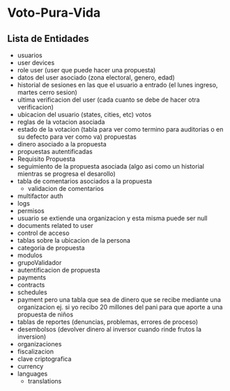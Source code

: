 # Voto-Pura-Vida
## Lista de Entidades
- usuarios
- user devices
- role user (user que puede hacer una propuesta) 
- datos del user asociado (zona electoral, genero, edad)
- historial de sesiones en las que el usuario a entrado (el lunes ingreso, martes cerro sesion) 
- ultima verificacion del user (cada cuanto se debe de hacer otra verificacion)
- ubicacion del usuario (states, cities, etc)
votos
- reglas de la votacion asociada
- estado de la votacion (tabla para ver como termino para auditorias o en su defecto para ver como va)
propuestas
- dinero asociado a la propuesta
- propuestas autentificadas 
- Requisito Propuesta
- seguimiento de la propuesta asociada (algo asi como un historial mientras se progresa el desarollo)
- tabla de comentarios asociados a la propuesta
  - validacion de comentarios
- multifactor auth
- logs
- permisos
- usuario se extiende una organizacion y esta misma puede ser null
- documents related to user
- control de acceso
- tablas sobre la ubicacion de la persona
- categoria de propuesta
- modulos
- grupoValidador
- autentificacion de propuesta
- payments
- contracts
- schedules
- payment pero una tabla que sea de dinero que se recibe mediante una organizacion ej. si yo recibo 20 millones del pani para que aporte a una propuesta de niños
- tablas de reportes (denuncias, problemas, errores de proceso) 
- desembolsos (devolver dinero al inversor cuando rinde frutos la inversion)
- organizaciones
- fiscalizacion
- clave criptografica
- currency
- languages
  - translations
